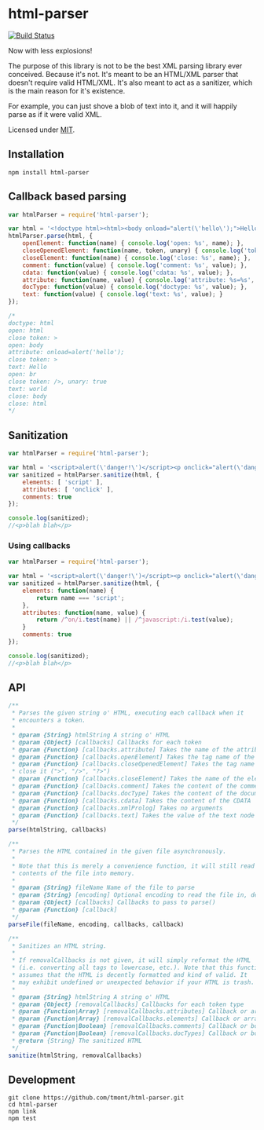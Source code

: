 # html-parser

[![Build Status](https://travis-ci.org/tmont/html-parser.png)](https://travis-ci.org/tmont/html-parser)

Now with less explosions!

The purpose of this library is not to be the best XML parsing library ever
conceived. Because it's not. It's meant to be an HTML/XML parser that doesn't
require valid HTML/XML. It's also meant to act as a sanitizer, which is the
main reason for it's existence.

For example, you can just shove a blob of text into it, and it will happily
parse as if it were valid XML.

Licensed under [MIT](./LICENSE).

## Installation
`npm install html-parser`

## Callback based parsing
```javascript
var htmlParser = require('html-parser');

var html = '<!doctype html><html><body onload="alert(\'hello\');">Hello<br />world</body></html>';
htmlParser.parse(html, {
	openElement: function(name) { console.log('open: %s', name); },
	closeOpenedElement: function(name, token, unary) { console.log('token: %s, unary: %s', token, unary); },
	closeElement: function(name) { console.log('close: %s', name); },
	comment: function(value) { console.log('comment: %s', value); },
	cdata: function(value) { console.log('cdata: %s', value); },
	attribute: function(name, value) { console.log('attribute: %s=%s', name, value); },
	docType: function(value) { console.log('doctype: %s', value); },
	text: function(value) { console.log('text: %s', value); }
});

/*
doctype: html
open: html
close token: >
open: body
attribute: onload=alert('hello');
close token: >
text: Hello
open: br
close token: />, unary: true
text: world
close: body
close: html
*/
```

## Sanitization
```javascript
var htmlParser = require('html-parser');

var html = '<script>alert(\'danger!\')</script><p onclick="alert(\'danger!\')">blah blah<!-- useless comment --></p>';
var sanitized = htmlParser.sanitize(html, {
	elements: [ 'script' ],
	attributes: [ 'onclick' ],
	comments: true
});

console.log(sanitized);
//<p>blah blah</p>
```

### Using callbacks
```javascript
var htmlParser = require('html-parser');

var html = '<script>alert(\'danger!\')</script><p onclick="alert(\'danger!\')">blah blah<!-- useless comment --></p>';
var sanitized = htmlParser.sanitize(html, {
	elements: function(name) {
		return name === 'script';
	},
	attributes: function(name, value) {
		return /^on/i.test(name) || /^javascript:/i.test(value);
	}
	comments: true
});

console.log(sanitized);
//<p>blah blah</p>
```

## API
```javascript
/**
 * Parses the given string o' HTML, executing each callback when it
 * encounters a token.
 *
 * @param {String} htmlString A string o' HTML
 * @param {Object} [callbacks] Callbacks for each token
 * @param {Function} [callbacks.attribute] Takes the name of the attribute and its value
 * @param {Function} [callbacks.openElement] Takes the tag name of the element
 * @param {Function} [callbacks.closeOpenedElement] Takes the tag name of the element and the token used to
 * close it (">", "/>", "?>")
 * @param {Function} [callbacks.closeElement] Takes the name of the element
 * @param {Function} [callbacks.comment] Takes the content of the comment
 * @param {Function} [callbacks.docType] Takes the content of the document type declaration
 * @param {Function} [callbacks.cdata] Takes the content of the CDATA
 * @param {Function} [callbacks.xmlProlog] Takes no arguments
 * @param {Function} [callbacks.text] Takes the value of the text node
 */
parse(htmlString, callbacks)

/**
 * Parses the HTML contained in the given file asynchronously.
 *
 * Note that this is merely a convenience function, it will still read the entire
 * contents of the file into memory.
 *
 * @param {String} fileName Name of the file to parse
 * @param {String} [encoding] Optional encoding to read the file in, defaults to utf8
 * @param {Object} [callbacks] Callbacks to pass to parse()
 * @param {Function} [callback]
 */
parseFile(fileName, encoding, callbacks, callback)

/**
 * Sanitizes an HTML string.
 *
 * If removalCallbacks is not given, it will simply reformat the HTML
 * (i.e. converting all tags to lowercase, etc.). Note that this function
 * assumes that the HTML is decently formatted and kind of valid. It
 * may exhibit undefined or unexpected behavior if your HTML is trash.
 *
 * @param {String} htmlString A string o' HTML
 * @param {Object} [removalCallbacks] Callbacks for each token type
 * @param {Function|Array} [removalCallbacks.attributes] Callback or array of specific attributes to strip
 * @param {Function|Array} [removalCallbacks.elements] Callback or array of specific elements to strip
 * @param {Function|Boolean} [removalCallbacks.comments] Callback or boolean indicating to strip comments
 * @param {Function|Boolean} [removalCallbacks.docTypes] Callback or boolean indicating to strip doc type declarations
 * @return {String} The sanitized HTML
 */
sanitize(htmlString, removalCallbacks)
```

## Development
```shell
git clone https://github.com/tmont/html-parser.git
cd html-parser
npm link
npm test
```
